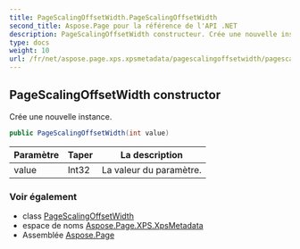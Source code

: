 ```yaml
---
title: PageScalingOffsetWidth.PageScalingOffsetWidth
second_title: Aspose.Page pour la référence de l'API .NET
description: PageScalingOffsetWidth constructeur. Crée une nouvelle instance.
type: docs
weight: 10
url: /fr/net/aspose.page.xps.xpsmetadata/pagescalingoffsetwidth/pagescalingoffsetwidth/
---
```

## PageScalingOffsetWidth constructor

Crée une nouvelle instance.

```csharp
public PageScalingOffsetWidth(int value)
```

| Paramètre | Taper | La description |
| --- | --- | --- |
| value | Int32 | La valeur du paramètre. |

### Voir également

* class [PageScalingOffsetWidth](../)
* espace de noms [Aspose.Page.XPS.XpsMetadata](../../pagescalingoffsetwidth/)
* Assemblée [Aspose.Page](../../../)


